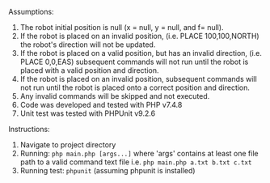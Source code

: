 Assumptions:
1. The robot initial position is null (x = null, y = null, and f= null).
2. If the robot is placed on an invalid position, (i.e. PLACE 100,100,NORTH) the robot's direction will not be updated.
3. If the robot is placed on a valid position, but has an invalid direction, (i.e. PLACE 0,0,EAS) subsequent commands will not run until the robot is placed with a valid position and direction. 
4. If the robot is placed on an invalid position, subsequent commands will not run until the robot is placed onto a correct position and direction. 
5. Any invalid commands will be skipped and not executed.
6. Code was developed and tested with PHP v7.4.8 
7. Unit test was tested with PHPUnit v9.2.6

Instructions:
1. Navigate to project directory
2. Running: `php main.php [args...]` where 'args' contains at least one file path to a valid command text file  i.e. `php main.php a.txt b.txt c.txt` 
3. Running test: `phpunit` (assuming phpunit is installed)